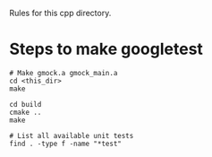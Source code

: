 Rules for this cpp directory.

# Steps to make googletest
```
# Make gmock.a gmock_main.a
cd <this_dir>
make

cd build
cmake ..
make

# List all available unit tests
find . -type f -name "*test"
```

